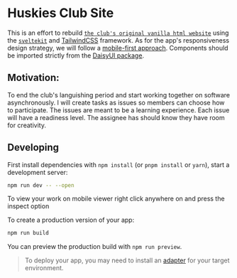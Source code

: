 # Huskies Club Site

This is an effort to rebuild [`the club's original vanilla html website`](https://github.com/HuskiesComputerClub/Huskies-Website) using the [`sveltekit`](https://kit.svelte.dev/docs/introduction) and [TailwindCSS](https://tailwindcss.com) framework. As for the app's responsiveness design strategy, we will follow a [mobile-first approach](https://tailwindcss.com/docs/responsive-design#working-mobile-first). Components should be imported strictly from the [DaisyUI package](https://daisyui.com).

## Motivation:
To end the club's languishing period and start working together on software asynchronously. I will create tasks as issues so members can choose how to participate. The issues are meant to be a learning experience. Each issue will have a readiness level. The assignee has should know they have room for creativity. 


## Developing

First install dependencies with `npm install` (or `pnpm install` or `yarn`), start a development server:

```bash
npm run dev -- --open
```
To view your work on mobile viewer right click anywhere on and press the inspect option

To create a production version of your app:

```bash
npm run build
```

You can preview the production build with `npm run preview`.

> To deploy your app, you may need to install an [adapter](https://kit.svelte.dev/docs/adapters) for your target environment.
